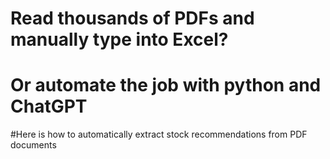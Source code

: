# Read thousands of PDFs and manually type into Excel?
# Or automate the job with python and ChatGPT

#Here is how to automatically extract stock recommendations from PDF documents
